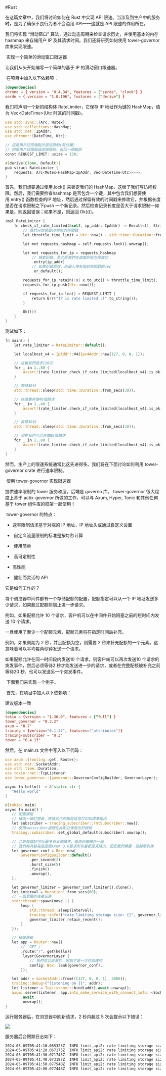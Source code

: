 #Rust 

在这篇文章中，我们将讨论如何在 Rust 中实现 API 限速。当涉及到生产中的服务时，是为了确保不良行为者不会滥用 API——这就是 API 限速的作用所在。

我们将实现 “滑动窗口” 算法，通过动态周期来检查请求历史，并使用基本的内存 hashmap 来存储用户 IP 及其请求时间。我们还将研究如何使用 tower-governor 库来实现限速。

 实现一个简单的滑动窗口限速器 

让我们从头开始编写一个简单的基于 IP 的滑动窗口限速器。

 在项目中加入以下依赖项：

```toml
[dependencies]
chrono = { version = "0.4.34", features = ["serde", "clock"] }
serde = { version = "1.0.196", features = ["derive"] }
```

我们将声明一个新的结构体 RateLimiter，它保存 IP 地址作为键的 HashMap，值为 Vec\<DateTime>(Utc 时区的时间戳)。

```rust
use std::sync::{Arc, Mutex};
use std::collections::HashMap;
use std::net::IpAddr;
use chrono::{DateTime, Utc};

// 這是用戶訪問端點的請求限制(每分鐘)
// 如果用戶試圖超過這個限制，返回一個錯誤
const REQUEST_LIMIT: usize = 120;

#[derive(Clone, Default)]
pub struct RateLimiter {
    requests: Arc<Mutex<HashMap<IpAddr, Vec<DateTime<Utc>>>>>,
}
```

首先，我们想要通过使用.lock() 来锁定我们的 HashMap，这给了我们写访问权限。然后，我们需要检查hashmap 是否包含一个键，其中包含我们想要使用.entry() 函数检查的IP 地址，然后通过保留有效的时间戳来修改它，并根据长度是否在请求限制之下push 一个新记录。然后检查记录长度是否大于请求限制—如果是，则返回错误；如果不是，则返回 Ok(())。

```rust
impl RateLimiter {
    fn check_if_rate_limited(&self, ip_addr: IpAddr) -> Result<(), String> {
        // 我們只想保留60秒前的時間戳
        let throttle_time_limit = Utc::now() - std::time::Duration::from_secs(60);

        let mut requests_hashmap = self.requests.lock().unwrap();

        let mut requests_for_ip = requests_hashmap
            // 檢索記錄，並允許我們在適當的地方修改它
            .entry(ip_addr)
            // 如果記錄爲空，則插入帶有當前時間戳的vec
            .or_default();

        requests_for_ip.retain(|x| x.to_utc() > throttle_time_limit);
        requests_for_ip.push(Utc::now());

        if requests_for_ip.len() > REQUEST_LIMIT {
            return Err("IP is rate limited :(".to_string());
        }

        Ok(())
    }
}
```

测试如下：

```rust
fn main() {
    let rate_limiter = RateLimiter::default();

    let localhost_v4 = IpAddr::V4(Ipv4Addr::new(127, 0, 0, 1));

    // 這裏我們請求120次
    for _ in 1..80 {
        assert!(rate_limiter.check_if_rate_limited(localhost_v4).is_ok())
    }

    // 等待30秒
    std::thread::sleep(std::time::Duration::from_secs(30));

    // 在這裏再做40個請求
    for _ in 1..40 {
        assert!(rate_limiter.check_if_rate_limited(localhost_v4).is_ok())
    }

    // 再等30秒
    std::thread::sleep(std::time::Duration::from_secs(30));

    // 現在我們可以再做80個請求
    for _ in 1..80 {
        assert!(rate_limiter.check_if_rate_limited(localhost_v4).is_ok())
    }
}
```

然而，生产上的限速系统通常比这先进得多。我们将在下面讨论如何利用 tower-governor crate 进行速率限制。

 使用 tower-governor 实现限速器 

提供速率限制的 tower 服务和层，后端是 governo 库。 tower-governor 很大程度上基于 actix-governor 所做的工作，可以与 Axum, Hyper, Tonic 和其他任何基于 tower 组件库的框架一起使用！

 tower-governor 的特点：

- 速率限制请求基于对端的 IP 地址，IP 地址头或通过自定义设置 
    
-  自定义流量限制的标准是按每秒计算 
    
-  使用简单 
    
-  高可定制性 
    
- 高性能
    
-  健壮而灵活的 API 
    

它是如何工作的？

每个调控器中间件都有一个存储配额的配置，配额指定可以从一个 IP 地址发送多少请求，如果超过配额则阻止进一步请求。

例如，如果配额允许 10 个请求，客户机可以在中间件开始阻塞之前的短时间内发送 10 个请求。

一旦使用了至少一个配额元素，配额元素将在指定时间后补充。

例如，如果周期为 2 秒，并且配额为空，则需要 2 秒来补充配额的一个元素。这意味着可以平均每两秒钟发送一个请求。

如果配额允许在同一时间段内发送10 个请求，则客户端可以再次发送10 个请求的突发事件，然后必须等待2 秒才能发送进一步的请求，或者在完整配额被补充之前等待20 秒，他可以发送另一个突发事件。

 下面我们来实现一个例子。

 首先，在项目中加入以下依赖项：

建议版本一致

```toml
[dependencies]
tokio = {version = "1.36.0", features = ["full"] }
tower_governor = "0.3.2"
axum = "0.7" 
tracing = {version="0.1.37", features=["attributes"]}
tracing-subscriber = "0.3"
tower = "0.4.13"
```

然后，在 main.rs 文件中写入以下代码：

```rust
use axum::{routing::get, Router};
use std::net::SocketAddr;
use std::time::Duration;
use tokio::net::TcpListener;
use tower_governor::{governor::GovernorConfigBuilder, GovernorLayer};

async fn hello() -> &'static str {
   "Hello world"
}

#[tokio::main]
async fn main() {
   // 配置跟蹤
   // 構造一個訂閱者，將格式化的跟蹤信息打印到標準輸出
   let subscriber = tracing_subscriber::FmtSubscriber::new();
   // 使用subscriber處理在此點之後發出的跟蹤
   tracing::subscriber::set_global_default(subscriber).unwrap();

   // 允許每個IP地址最多有五個請求，每兩秒鐘補充一個
   // 我們將其裝箱是因爲Axum 0.6要求所有層都是克隆的，因此我們需要一個靜態引用
   let governor_conf = Box::new(
       GovernorConfigBuilder::default()
           .per_second(2)
           .burst_size(5)
           .finish()
           .unwrap(),
   );

   let governor_limiter = governor_conf.limiter().clone();
   let interval = Duration::from_secs(60);
   // 一個單獨的後臺任務
   std::thread::spawn(move || {
       loop {
           std::thread::sleep(interval);
           tracing::info!("rate limiting storage size: {}", governor_limiter.len());
           governor_limiter.retain_recent();
       }
   });

   // 構建路由
   let app = Router::new()
       // `GET /` 
       .route("/", get(hello))
       .layer(GovernorLayer {
           // 我們可以泄漏它，因爲它是一次性創建的
           config: Box::leak(governor_conf),
       });

   let addr = SocketAddr::from(([127, 0, 0, 1], 3000));
   tracing::debug!("listening on {}", addr);
   let listener = TcpListener::bind(addr).await.unwrap();
   axum::serve(listener, app.into_make_service_with_connect_info::<SocketAddr>())
       .await
       .unwrap();
}
```

运行服务器后，在浏览器中刷新请求，2 秒内超过 5 次会提示以下错误：

![](https://cdn.jsdelivr.net/gh/rivtian/Blogimg@main/uPic/Xrj4Bv.png)


服务器后台跟踪日志如下：

```sh
2024-05-09T05:41:10.065323Z  INFO limit_api2: rate limiting storage size: 1
2024-05-09T05:41:20.067175Z  INFO limit_api2: rate limiting storage size: 1
2024-05-09T05:41:30.071745Z  INFO limit_api2: rate limiting storage size: 1
2024-05-09T05:41:40.073187Z  INFO limit_api2: rate limiting storage size: 1
2024-05-09T05:41:50.077540Z  INFO limit_api2: rate limiting storage size: 0
2024-05-09T05:42:00.077448Z  INFO limit_api2: rate limiting storage size: 0
```